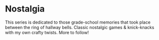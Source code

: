 # Nostalgia
This series is dedicated to those grade-school memories that took place between the ring of hallway bells. Classic nostalgic games & knick-knacks with my own crafty twists. More to follow!
